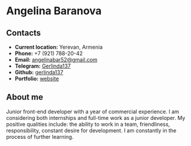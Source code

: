 # Angelina Baranova

## Contacts

- **Current location:** Yerevan, Armenia
- **Phone:** +7 (921) 788-20-42
- **Email:** angelinabar52@gmail.com
- **Telegram:** [Gerlinda137](https://t.me/Gerlinda137)
- **Github:** [gerlinda137](https://github.com/gerlinda137)
- **Portfolio:** [website](https://gerlinda137.github.io/portfolio/)

## About me

Junior front-end developer with a year of commercial experience. I am considering both internships and full-time work as a junior developer. My positive qualities include: the ability to work in a team, friendliness, responsibility, constant desire for development. I am constantly in the process of further learning.

